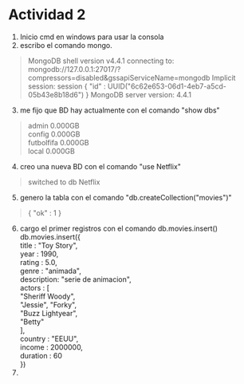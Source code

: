 # Actividad 2

1. Inicio cmd en windows para usar la consola
2. escribo el comando mongo.
> MongoDB shell version v4.4.1
connecting to: mongodb://127.0.0.1:27017/?compressors=disabled&gssapiServiceName=mongodb
Implicit session: session { "id" : UUID("6c62e653-06d1-4eb7-a5cd-05b43e8b18d6") }
MongoDB server version: 4.4.1
3. me fijo que BD hay actualmente con el comando "show dbs"
> admin       0.000GB  
  config      0.000GB  
  futbolfifa  0.000GB  
  local       0.000GB  
4. creo una nueva BD con el comando "use Netflix"
> switched to db Netflix
5. genero la tabla con el comando "db.createCollection("movies")"
> { "ok" : 1 }
6. cargo el primer registros con el comando db.movies.insert()  
db.movies.insert({  
            title : "Toy Story",  
            year : 1990,  
            rating : 5.0,  
            genre : "animada",  
            description: "serie de animacion",  
            actors : [  
                "Sheriff Woody",  
                "Jessie", "Forky",  
                "Buzz Lightyear",  
                "Betty"  
            ],  
            country : "EEUU",  
            income : 2000000,  
            duration : 60  
})  
7.
